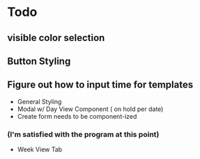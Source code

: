 # Todo

## visible color selection 

## Button Styling

## Figure out how to input time for templates

- General Styling
- Modal w/ Day View Component ( on hold per date)
- Create form needs to be component-ized

### (I'm satisfied with the program at this point)

- Week View Tab

